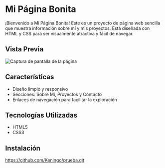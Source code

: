 # Mi Página Bonita  

¡Bienvenido a Mi Página Bonita! Este es un proyecto de página web sencilla que muestra información sobre mí y mis proyectos. Está diseñada con HTML y CSS para ser visualmente atractiva y fácil de navegar.  

## Vista Previa  

![Captura de pantalla de la página](ruta/a/tu/imagen.png)  

## Características  

- Diseño limpio y responsivo  
- Secciones: Sobre Mí, Proyectos y Contacto  
- Enlaces de navegación para facilitar la exploración  

## Tecnologías Utilizadas  

- HTML5  
- CSS3  

## Instalación  

https://github.com/Keningo/prueba.git
